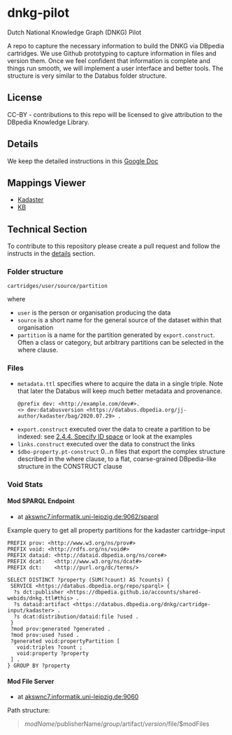 # dnkg-pilot
Dutch National Knowledge Graph (DNKG) Pilot

A repo to capture the necessary information to build the DNKG via DBpedia cartridges. We use Github prototyping to capture information in files and version them. Once we feel confident that information is complete and things run smooth, we will implement a user interface and better tools.  The structure is very similar to the Databus folder structure. 

## License 
CC-BY - contributions to this repo will be licensed to give attribution to the DBpedia Knowledge Library. 

## Details 
We keep the detailed instructions in this [Google Doc](https://docs.google.com/document/d/1Pm2DSrSIDz5loScdHfPLa6tBzv8NVBNzzEIL5wU5qCQ)

## Mappings Viewer
* [Kadaster](https://docs.google.com/spreadsheets/d/e/2PACX-1vSZTiEd2FqGPkufIa6kV5mSEyAmT85Uk_SAiLzXU2X6FeXCOgjfklTsjJFtdGP6UBEyU7s5WzqqtYkU/pubhtml)
* [KB](https://docs.google.com/spreadsheets/d/e/2PACX-1vSwhy1BGWl42A-l52iEMYIQUMqzOpCDIxfw2S1blnmjcrXYC94lrQdN1rVS7AA62zzsXjiJ-TV2KL_k/pubhtml#)

## Technical Section

To contribute to this repository please create a pull request and follow the instructs in the [details](#details) section.

### Folder structure

`cartridges/user/source/partition`

where 
  * `user` is the person or organisation producing the data
  * `source` is a short name for the general source of the dataset within that organisation
  * `partition` is a name for the partition generated by `export.construct`. Often a class or category, but arbitrary partitions can be selected in the where clause.
  
### Files 
  * `metadata.ttl` specifies where to acquire the data in a single triple. Note that later the Databus will keep much better metadata and provenance. 
     ```
     @prefix dev: <http://example.com/dev#>.
     <> dev:databusversion <https://databus.dbpedia.org/jj-author/kadaster/bag/2020.07.29> . 
     ```
  * `export.construct` executed over the data to create a partition to be indexed: see [2.4.4. Specify ID space](https://docs.google.com/document/d/19VbocJaTaXDlTtOaO8DgbMDgRQo0OhYwvQ3M7CuRDvs/edit#heading=h.uq0c3d5vz3j8) or look at the examples
  * `links.construct` executed over the data to construct the links 
  * `$dbo-property.pt-construct` 0...n files that export the complex structure described in the where clause, to a flat, coarse-grained DBpedia-like structure in the CONSTRUCT clause

### Void Stats

#### Mod SPARQL Endpoint
* at [akswnc7.informatik.uni-leipzig.de:9062/sparql](http://akswnc7.informatik.uni-leipzig.de:9062/sparql)

Example query to get all property partitions for the kadaster cartridge-input
```sparql
PREFIX prov: <http://www.w3.org/ns/prov#>
PREFIX void: <http://rdfs.org/ns/void#>
PREFIX dataid: <http://dataid.dbpedia.org/ns/core#>
PREFIX dcat:   <http://www.w3.org/ns/dcat#>
PREFIX dct:    <http://purl.org/dc/terms/>

SELECT DISTINCT ?property (SUM(?count) AS ?counts) {
 SERVICE <https://databus.dbpedia.org/repo/sparql> {
  ?s dct:publisher <https://dbpedia.github.io/accounts/shared-webids/dnkg.ttl#this> .
  ?s dataid:artifact <https://databus.dbpedia.org/dnkg/cartridge-input/kadaster> .
  ?s dcat:distribution/dataid:file ?used .
 }
 ?mod prov:generated ?generated .
 ?mod prov:used ?used .
 ?generated void:propertyPartition [
   void:triples ?count ;
   void:property ?property
 ] .
} GROUP BY ?property
```

#### Mod File Server

* at [akswnc7.informatik.uni-leipzig.de:9060](http//akswnc7.informatik.uni-leipzig.de:9060)

Path structure:
> $modName/$publisherName/$group/$artifact/$version/$file/$modFiles
